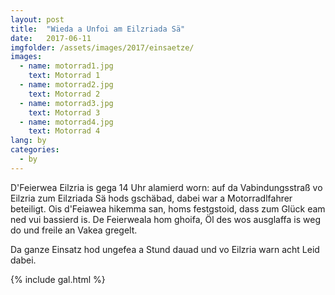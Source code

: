 ```yaml
---
layout: post
title:  "Wieda a Unfoi am Eilzriada Sä"
date:   2017-06-11
imgfolder: /assets/images/2017/einsaetze/
images:
  - name: motorrad1.jpg
    text: Motorrad 1
  - name: motorrad2.jpg
    text: Motorrad 2
  - name: motorrad3.jpg
    text: Motorrad 3
  - name: motorrad4.jpg
    text: Motorrad 4
lang: by
categories:
  - by
---
```


D'Feierwea Eilzria is gega 14 Uhr alamierd worn: auf da Vabindungsstraß vo Eilzria zum Eilzriada Sä hods gschäbad, dabei war a Motorradlfahrer beteiligt. Ois d'Feiawea hikemma san, homs festgstoid, dass zum Glück eam ned vui bassierd is. De Feierweala hom ghoifa, Öl des wos ausglaffa is weg do und freile an Vakea gregelt.

Da ganze Einsatz hod ungefea a Stund dauad und vo Eilzria warn acht Leid dabei.

{% include gal.html %}
